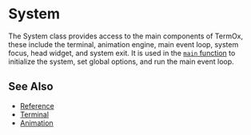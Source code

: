 # System

The System class provides access to the main components of TermOx, these include
the terminal, animation engine, main event loop, system focus, head widget, and
system exit. It is used in the [`main` function](main-function.md) to initialize
the system, set global options, and run the main event loop.

## See Also

- [Reference](https://a-n-t-h-o-n-y.github.io/TermOx/classox_1_1System.html)
- [Terminal](terminal.md)
- [Animation](animation.md)
